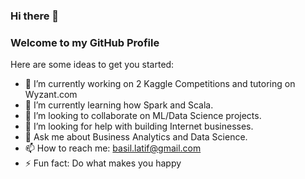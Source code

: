 ### Hi there 👋
### Welcome to my GitHub Profile 

Here are some ideas to get you started:

- 🔭 I’m currently working on 2 Kaggle Competitions and tutoring on Wyzant.com
- 🌱 I’m currently learning how Spark and Scala.  
- 👯 I’m looking to collaborate on ML/Data Science projects. 
- 🤔 I’m looking for help with building Internet businesses.
- 💬 Ask me about Business Analytics and Data Science. 
- 📫 How to reach me: basil.latif@gmail.com
- ⚡ Fun fact: Do what makes you happy

